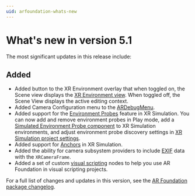 ```yaml
---
uid: arfoundation-whats-new
---
```

# What's new in version 5.1

The most significant updates in this release include:

## Added

- Added button to the XR Environment overlay that when toggled on, the Scene view displays the [XR Environment view](xref:arfoundation-simulation-xr-environment-view). When toggled off, the Scene View displays the active editing context.
- Added Camera Configuration menu to the [ARDebugMenu](xref:arfoundation-debug-menu).
- Added support for the [Environment Probes](xref:arfoundation-environment-probes) feature in XR Simulation. You can now add and remove environment probes in Play mode, add a [Simulated Environment Probe component](xref:arfoundation-simulation-environments#simulated-environment-probe-component) to XR Simulation environments, and adjust environment probe discovery settings in [XR Simulation project settings](xref:arfoundation-simulation-project-settings).
- Added support for [Anchors](xref:arfoundation-anchors) in XR Simulation.
- Added the ability for camera subsystem providers to include [EXIF](https://en.wikipedia.org/wiki/Exif) data with the `XRCameraFrame`.
- Added a set of custom [visual scripting](xref:arfoundation-visual-scripting) nodes to help you use AR Foundation in visual scripting projects.

For a full list of changes and updates in this version, see the [AR Foundation package changelog](xref:arfoundation-changelog).
